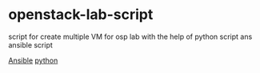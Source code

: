 # openstack-lab-script
script for create multiple VM for osp lab with the help of python script ans ansible script

[Ansible](https://github.com/Himanshu-bhatt773/Createmutiple-Vm-script/tree/main/ansible)
[python](https://github.com/Himanshu-bhatt773/Createmutiple-Vm-script/tree/main/python)
